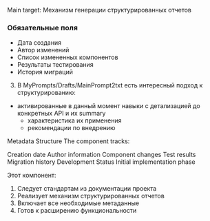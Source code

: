 Main target: Механизм генерации структурированных отчетов

### Обязательные поля
- Дата создания
- Автор изменений
- Список измененных компонентов
- Результаты тестирования
- История миграций

3. В MyPrompts/Drafts/MainPrompt2txt есть интересный подход к структурированию:
   
- активированные в данный момент навыки с детализацией до конкретных API и их summary
   - характеристика их применения
   - рекомендации по внедрению

Metadata Structure
The component tracks:

Creation date
Author information
Component changes
Test results
Migration history
Development Status
Initial implementation phase

Этот компонент:
1. Следует стандартам из документации проекта
2. Реализует механизм структурированных отчетов
3. Включает все необходимые метаданные
4. Готов к расширению функциональности

